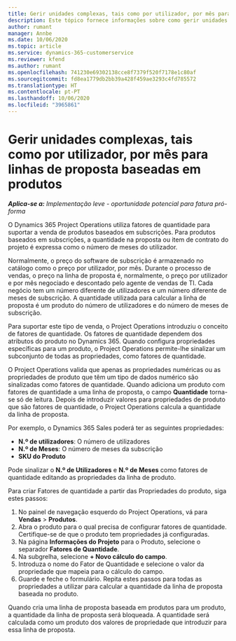 ```yaml
---
title: Gerir unidades complexas, tais como por utilizador, por mês para linhas de proposta baseadas em produtos
description: Este tópico fornece informações sobre como gerir unidades complexas para linhas de proposta baseadas em produtos.
author: rumant
manager: Annbe
ms.date: 10/06/2020
ms.topic: article
ms.service: dynamics-365-customerservice
ms.reviewer: kfend
ms.author: rumant
ms.openlocfilehash: 741230e69302138cce8f7379f520f7178e1c80af
ms.sourcegitcommit: fd8ea1779db2bb39a428f459ae3293c4fd785572
ms.translationtype: HT
ms.contentlocale: pt-PT
ms.lasthandoff: 10/06/2020
ms.locfileid: "3965861"
---
```

# <a name="managing-complex-units-such-as-per-user-per-month-for-product-based-quote-lines"></a>Gerir unidades complexas, tais como por utilizador, por mês para linhas de proposta baseadas em produtos

_**Aplica-se a:** Implementação leve - oportunidade potencial para fatura pró-forma_

O Dynamics 365 Project Operations utiliza fatores de quantidade para suportar a venda de produtos baseados em subscrições. Para produtos baseados em subscrições, a quantidade na proposta ou item de contrato do projeto é expressa como o número de meses do utilizador.

Normalmente, o preço do software de subscrição é armazenado no catálogo como o preço por utilizador, por mês. Durante o processo de vendas, o preço na linha de proposta é, normalmente, o preço por utilizador e por mês negociado e descontado pelo agente de vendas de TI. Cada negócio tem um número diferente de utilizadores e um número diferente de meses de subscrição. A quantidade utilizada para calcular a linha de proposta é um produto do número de utilizadores e do número de meses de subscrição.

Para suportar este tipo de venda, o Project Operations introduziu o conceito de fatores de quantidade. Os fatores de quantidade dependem dos atributos do produto no Dynamics 365. Quando configura propriedades específicas para um produto, o Project Operations permite-lhe sinalizar um subconjunto de todas as propriedades, como fatores de quantidade.

O Project Operations valida que apenas as propriedades numéricas ou as propriedades de produto que têm um tipo de dados numérico são sinalizadas como fatores de quantidade. Quando adiciona um produto com fatores de quantidade a uma linha de proposta, o campo **Quantidade** torna-se só de leitura. Depois de introduzir valores para propriedades de produto que são fatores de quantidade, o Project Operations calcula a quantidade da linha de proposta.

Por exemplo, o Dynamics 365 Sales poderá ter as seguintes propriedades:

- **N.º de utilizadores**: O número de utilizadores
- **N.º de Meses**: O número de meses da subscrição
- **SKU do Produto**

Pode sinalizar o **N.º de Utilizadores** e **N.º de Meses** como fatores de quantidade editando as propriedades da linha de produto.

Para criar Fatores de quantidade a partir das Propriedades do produto, siga estes passos:

1. No painel de navegação esquerdo do Project Operations, vá para **Vendas** > **Produtos**.
2. Abra o produto para o qual precisa de configurar fatores de quantidade. Certifique-se de que o produto tem propriedades já configuradas.
3. Na página **Informações do Projeto** para o Produto, selecione o separador **Fatores de Quantidade**.
4. Na subgrelha, selecione **+ Novo cálculo do campo**.
5. Introduza o nome do Fator de Quantidade e selecione o valor da propriedade que mapeia para o cálculo do campo.
6. Guarde e feche o formulário. Repita estes passos para todas as propriedades a utilizar para calcular a quantidade da linha de proposta baseada no produto.

Quando cria uma linha de proposta baseada em produtos para um produto, a quantidade da linha de proposta será bloqueada. A quantidade será calculada como um produto dos valores de propriedade que introduzir para essa linha de proposta.

